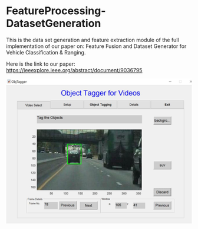 # FeatureProcessing-DatasetGeneration
This is the data set generation and feature extraction module of the full implementation of our paper on: Feature Fusion and Dataset Generator for Vehicle Classification &amp; Ranging.

Here is the link to our paper: https://ieeexplore.ieee.org/abstract/document/9036795

![alt text](https://github.com/sandeshrjain/FeatureProcessing-DatasetGeneration/blob/main/ObjTaggerImages/3.JPG)


